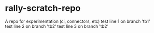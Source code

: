 # rally-scratch-repo
A repo for experimentation (ci, connectors, etc)
test line 1 on branch 'tb1'
test line 2 on branch 'tb2'
test line 3 on branch 'tb2'
